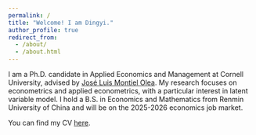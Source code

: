 ```yaml
---
permalink: /
title: "Welcome! I am Dingyi."
author_profile: true
redirect_from: 
  - /about/
  - /about.html
---
```


I am a Ph.D. candidate in Applied Economics and Management at Cornell University, advised by [José Luis Montiel Olea](https://joseluismontielolea.com). My research focuses on econometrics and applied econometrics, with a particular interest in latent variable model. I hold a B.S. in Economics and Mathematics from Renmin University of China and will be on the 2025-2026 economics job market.

You can find my CV [here](https://dingyili93.github.io/files/CV_Dingyi.pdf).
